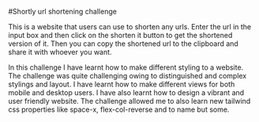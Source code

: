 #Shortly url shortening challenge

This is a website that users can use to shorten any urls.
Enter the url in the input box and then click on the shorten it button to get the shortened version of it.
Then you can copy the shortened url to the clipboard and share it with whoever you want.

In this challenge I have learnt how to make different styling to a website. The challenge was quite challenging owing to distinguished and complex stylings and layout. I have learnt how to make different views for both mobile and desktop users. I have also learnt how to design a vibrant and user friendly website. The challenge allowed me to also learn new tailwind css properties like space-x, flex-col-reverse and to name but some.  
